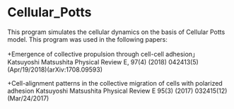 # Cellular_Potts
This program simulates the cellular dynamics on the basis of Cellular Potts model.
This program was used in the following papers:

+Emergence of collective propulsion through cell-cell adhesion」
Katsuyoshi Matsushita
Physical Review E, 97(4) (2018) 042413(5)(Apr/19/2018)(arXiv:1708.09593)

+Cell-alignment patterns in the collective migration of cells with polarized adhesion
Katsuyoshi Matsushita
Physical Review E 95(3) (2017) 032415(12) (Mar/24/2017)


